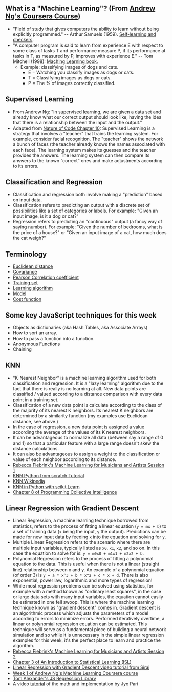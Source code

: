 ## What is a "Machine Learning"? (From [Andrew Ng's Coursera Course](https://www.coursera.org/learn/machine-learning))
* "Field of study that gives computers the ability to learn without being explicitly programmed." -- Arthur Samuels (1959). [Self-learning and checkers](https://en.wikipedia.org/wiki/Arthur_Samuel#Computer_checkers_.28draughts.29_development).
* "A computer program is said to learn from experience E with respect to some class of tasks T and performance measure P, if its performance at tasks in T, as measured by P, improves with experience E." -- Tom Mitchell (1998): [Maching Learning book](http://amzn.to/2nLdRgQ).
  * Example: classifying images of dogs and cats.
    * E = Watching you classify images as dogs or cats.
    * T = Classifying images as dogs or cats.
    * P = The % of images correctly classified.

## Supervised Learning
* From Andrew Ng: "In supervised learning, we are given a data set and already know what our correct output should look like, having the idea that there is a relationship between the input and the output."
* Adapted from [Nature of Code Chapter 10](http://natureofcode.com/book/chapter-10-neural-networks/): Supervised Learning is a strategy that involves a "teacher" that trains the learning system. For example, consider facial recognition. The "teacher" shows the network a bunch of faces (the teacher already knows the names associated with each face). The learning system makes its guesses and the teacher provides the answers. The learning system can then compare its answers to the known “correct” ones and make adjustments according to its errors.

## Classification and Regression
* Classification and regression both involve making a "prediction" based on input data.
* Classification refers to predicting an output with a discrete set of possibilities like a set of categories or labels. For example: "Given an input image, is it a dog or cat?"
* Regression refers to predicting an "continuous" output (a fancy way of saying number). For example: "Given the number of bedrooms, what is the price of a house?" or "Given an input image of a cat, how much does the cat weigh?"

## Terminology
* [Euclidean distance](https://github.com/shiffman/NOC-S17-2-Intelligence-Learning/wiki/Glossary:-Mathematics#euclidean-distance)
* [Covariance](https://github.com/shiffman/NOC-S17-2-Intelligence-Learning/wiki/Glossary:-Statistics#covariance)
* [Pearson Correlation coefficient](https://github.com/shiffman/NOC-S17-2-Intelligence-Learning/wiki/Glossary:-Statistics#correlation)
* [Training set](https://github.com/shiffman/NOC-S17-2-Intelligence-Learning/wiki/Glossary:-Machine-Learning#training-set)
* [Learning algorithm](https://github.com/shiffman/NOC-S17-2-Intelligence-Learning/wiki/Glossary:-Machine-Learning#algorithms)
* [Model](https://github.com/shiffman/NOC-S17-2-Intelligence-Learning/wiki/Glossary:-Machine-Learning#models)
* [Cost function](https://github.com/shiffman/NOC-S17-2-Intelligence-Learning/wiki/Glossary:-Machine-Learning#loss-function)

## Some key JavaScript techniques for this week
* Objects as dictionaries (aka Hash Tables, aka Associate Arrays)
* How to sort an array.
* How to pass a function into a function.
* Anonymous Functions
* Chaining

## KNN
* "K-Nearest Neighbor" is a machine learning algorithm used for both classification and regression. It is a "lazy learning" algorithm due to the fact that there is really is no learning at all. New data points are classified / valued according to a distance comparison with every data point in a training set.
* Classification of a new data point is calculate according to the class of the majority of its nearest K neighbors. Its nearest K neighbors are determined by a similarity function (my examples use Euclidean distance, see above.)
* In the case of regression, a new data point is assigned a value according the average of the values of its K nearest neighbors.
* It can be advantageous to normalize all data (between say a range of 0 and 1) so that a particular feature with a large range doesn't skew the distance calculations.
* It can also be advantageous to assign a weight to the classification or value of each neighbor according to its distance.
* [Rebecca Fiebrink's Machine Learning for Musicians and Artists Session 1](https://www.kadenze.com/courses/machine-learning-for-musicians-and-artists-v/sessions/classification-part-i)
* [KNN Python from scratch Tutorial](http://machinelearningmastery.com/tutorial-to-implement-k-nearest-neighbors-in-python-from-scratch/)
* [KNN Wikipedia](https://en.wikipedia.org/wiki/K-nearest_neighbors_algorithm)
* [KNN in Python with scikit Learn](http://scikit-learn.org/stable/modules/neighbors.html)
* [Chapter 8 of Programming Collective Intelligence](http://amzn.to/2nR6TFu)

## Linear Regression with Gradient Descent
* Linear Regression, a machine learning technique borrowed from statistics, refers to the process of fitting a linear equation (`y = mx + b`) to a set of training data (`x` being the input, `y` the output). Predictions can be made for new input data by feeding `x` into the equation and solving for `y`.
* Multiple Linear Regression refers to the scenario where there are multiple input variables, typically listed as `x0`, `x1`, `x2`, and so on. In this case the equation to solve for is: `y = m0x0 + m1x1 + m2x2 + b`.
* Polynomial Regression refers to the process of fitting a polynomial equation to the data. This is useful when there is not a linear (straight line) relationship between x and y. An example of a polynomial equation (of order 3) is `y = a * x^3 + b * x^2 + c * x + d`. There is also exponential, power law, logarithmic and more types of regression!
* While most regression problems can be solved using statistics, for example with a method known as "ordinary least squares", in the case or large data sets with many input variables, the equation cannot easily be estimated in one fell swoop. This is where the machine learning technique known as "gradient descent" comes in. Gradient descent is an algorithmic process which adjusts the parameters of a model according to errors to minimize errors. Performed iteratively overtime, a linear or polynomial regression equation can be estimated. This technique will serve as a fundamental piece of building a neural network simulation and so while it is unnecessary in the simple linear regression examples for this week, it's the perfect place to learn and practice the algorithm.
* [Rebecca Fiebrink's Machine Learning for Musicians and Artists Session 2](https://www.kadenze.com/courses/machine-learning-for-musicians-and-artists-v/sessions/regression)
* [Chapter 3 of An Introduction to Statistical Learning (ISL)](http://www-bcf.usc.edu/~gareth/ISL/)
* [Linear Regression with Gradient Descent video tutorial from Siraj](https://www.youtube.com/watch?v=XdM6ER7zTLk)
* [Week 1 of Andrew Ng's Machine Learning Coursera course](https://www.coursera.org/learn/machine-learning/home/week/1)
* [Tom Alexander's JS Regression Library](https://github.com/Tom-Alexander/regression-js)
* A video [tutorial](https://www.youtube.com/watch?v=HJRWhgyjoNo&t=608s) of the math and implementation by Jyo Pari
